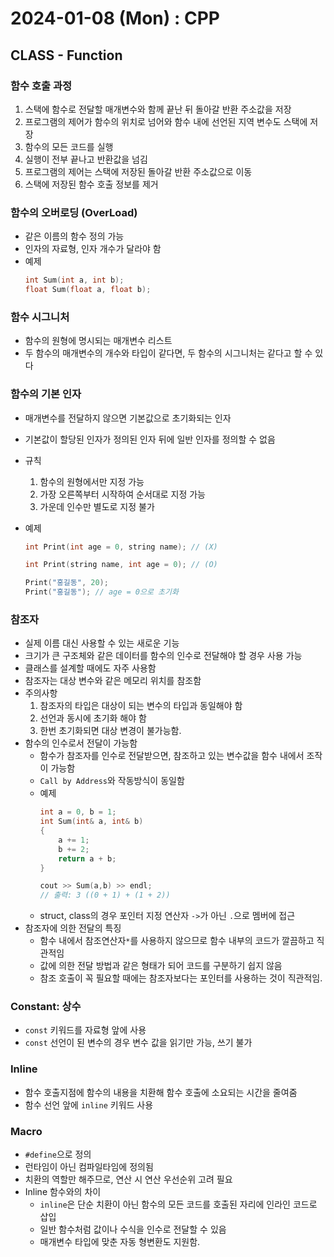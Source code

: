 # 2024-01-08 (Mon) : CPP

## CLASS - Function

### 함수 호출 과정
1. 스택에 함수로 전달할 매개변수와 함께 끝난 뒤 돌아갈 반환 주소값을 저장
2. 프로그램의 제어가 함수의 위치로 넘어와 함수 내에 선언된 지역 변수도 스택에 저장
3. 함수의 모든 코드를 실행
4. 실행이 전부 끝나고 반환값을 넘김
5. 프로그램의 제어는 스택에 저장된 돌아갈 반환 주소값으로 이동
6. 스택에 저장된 함수 호출 정보를 제거

### 함수의 오버로딩 (OverLoad)
- 같은 이름의 함수 정의 가능
- 인자의 자료형, 인자 개수가 달라야 함
- 예제
    ```cpp
    int Sum(int a, int b);
    float Sum(float a, float b);
    ```

### 함수 시그니처
- 함수의 원형에 명시되는 매개변수 리스트
- 두 함수의 매개변수의 개수와 타입이 같다면, 두 함수의 시그니처는 같다고 할 수 있다

### 함수의 기본 인자
- 매개변수를 전달하지 않으면 기본값으로 초기화되는 인자
- 기본값이 할당된 인자가 정의된 인자 뒤에 일반 인자를 정의할 수 없음
- 규칙
    1) 함수의 원형에서만 지정 가능
    2) 가장 오른쪽부터 시작하여 순서대로 지정 가능
    3) 가운데 인수만 별도로 지정 불가

- 예제
    ```cpp
    int Print(int age = 0, string name); // (X)

    int Print(string name, int age = 0); // (O)

    Print("홍길동", 20);
    Print("홍길동"); // age = 0으로 초기화
    ```

### 참조자
- 실제 이름 대신 사용할 수 있는 새로운 기능
- 크기가 큰 구조체와 같은 데이터를 함수의 인수로 전달해야 할 경우 사용 가능
- 클래스를 설계할 때에도 자주 사용함
- 참조자는 대상 변수와 같은 메모리 위치를 참조함
- 주의사항
    1. 참조자의 타입은 대상이 되는 변수의 타입과 동일해야 함
    2. 선언과 동시에 초기화 해야 함
    3. 한번 초기화되면 대상 변경이 불가능함.
- 함수의 인수로서 전달이 가능함
    - 함수가 참조자를 인수로 전달받으면, 참조하고 있는 변수값을 함수 내에서 조작이 가능함
    - `Call by Address`와 작동방식이 동일함 
    - 예제
        ```cpp
        int a = 0, b = 1;
        int Sum(int& a, int& b)
        {
            a += 1;
            b += 2;
            return a + b;
        }

        cout >> Sum(a,b) >> endl;
        // 출력: 3 ((0 + 1) + (1 + 2))
        
        ```
    - struct, class의 경우 포인터 지정 연산자 `->`가 아닌 `.`으로 멤버에 접근
- 참조자에 의한 전달의 특징
    - 함수 내에서 참조연산자`*`를 사용하지 않으므로 함수 내부의 코드가 깔끔하고 직관적임
    - 값에 의한 전달 방법과 같은 형태가 되어 코드를 구분하기 쉽지 않음
    - 참조 호출이 꼭 필요할 때에는 참조자보다는 포인터를 사용하는 것이 직관적임.

### Constant: 상수
- `const` 키워드를 자료형 앞에 사용
- `const` 선언이 된 변수의 경우 변수 값을 읽기만 가능, 쓰기 불가

### Inline
- 함수 호출지점에 함수의 내용을 치환해 함수 호출에 소요되는 시간을 줄여줌
- 함수 선언 앞에 `inline` 키워드 사용

### Macro
- `#define`으로 정의
- 런타임이 아닌 컴파일타임에 정의됨
- 치환의 역할만 해주므로, 연산 시 연산 우선순위 고려 필요
- Inline 함수와의 차이
    - `inline`은 단순 치환이 아닌 함수의 모든 코드를 호출된 자리에 인라인 코드로 삽입
    - 일반 함수처럼 값이나 수식을 인수로 전달할 수 있음
    - 매개변수 타입에 맞춘 자동 형변환도 지원함.
